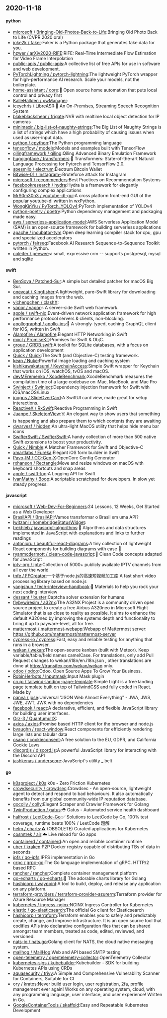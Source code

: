 ## 2020-11-18

#### python
* [microsoft / Bringing-Old-Photos-Back-to-Life](https://github.com/microsoft/Bringing-Old-Photos-Back-to-Life):Bringing Old Photo Back to Life (CVPR 2020 oral)
* [joke2k / faker](https://github.com/joke2k/faker):Faker is a Python package that generates fake data for you.
* [hzwer / arXiv2020-RIFE](https://github.com/hzwer/arXiv2020-RIFE):RIFE: Real-Time Intermediate Flow Estimation for Video Frame Interpolation
* [public-apis / public-apis](https://github.com/public-apis/public-apis):A collective list of free APIs for use in software and web development.
* [PyTorchLightning / pytorch-lightning](https://github.com/PyTorchLightning/pytorch-lightning):The lightweight PyTorch wrapper for high-performance AI research. Scale your models, not the boilerplate.
* [home-assistant / core](https://github.com/home-assistant/core):🏡
Open source home automation that puts local control and privacy first
* [KalleHallden / pwManager](https://github.com/KalleHallden/pwManager):
* [iceychris / LibreASR](https://github.com/iceychris/LibreASR):💬
An On-Premises, Streaming Speech Recognition System
* [blakeblackshear / frigate](https://github.com/blakeblackshear/frigate):NVR with realtime local object detection for IP cameras
* [minimaxir / big-list-of-naughty-strings](https://github.com/minimaxir/big-list-of-naughty-strings):The Big List of Naughty Strings is a list of strings which have a high probability of causing issues when used as user-input data.
* [python / cpython](https://github.com/python/cpython):The Python programming language
* [tensorflow / models](https://github.com/tensorflow/models):Models and examples built with TensorFlow
* [qilingframework / qiling](https://github.com/qilingframework/qiling):Qiling Advanced Binary Emulation Framework
* [huggingface / transformers](https://github.com/huggingface/transformers):🤗
Transformers: State-of-the-art Natural Language Processing for Pytorch and TensorFlow 2.0.
* [spesmilo / electrum](https://github.com/spesmilo/electrum):Electrum Bitcoin Wallet
* [Bitwise-01 / Instagram-](https://github.com/Bitwise-01/Instagram-):Bruteforce attack for Instagram
* [microsoft / recommenders](https://github.com/microsoft/recommenders):Best Practices on Recommendation Systems
* [facebookresearch / hydra](https://github.com/facebookresearch/hydra):Hydra is a framework for elegantly configuring complex applications
* [MrS0m30n3 / youtube-dl-gui](https://github.com/MrS0m30n3/youtube-dl-gui):A cross platform front-end GUI of the popular youtube-dl written in wxPython.
* [WongKinYiu / PyTorch_YOLOv4](https://github.com/WongKinYiu/PyTorch_YOLOv4):PyTorch implementation of YOLOv4
* [python-poetry / poetry](https://github.com/python-poetry/poetry):Python dependency management and packaging made easy.
* [aws / serverless-application-model](https://github.com/aws/serverless-application-model):AWS Serverless Application Model (SAM) is an open-source framework for building serverless applications
* [apache / incubator-tvm](https://github.com/apache/incubator-tvm):Open deep learning compiler stack for cpu, gpu and specialized accelerators
* [pytorch / fairseq](https://github.com/pytorch/fairseq):Facebook AI Research Sequence-to-Sequence Toolkit written in Python.
* [coleifer / peewee](https://github.com/coleifer/peewee):a small, expressive orm -- supports postgresql, mysql and sqlite

#### swift
* [BenSova / Patched-Sur](https://github.com/BenSova/Patched-Sur):A simple but detailed patcher for macOS Big Sur.
* [onevcat / Kingfisher](https://github.com/onevcat/Kingfisher):A lightweight, pure-Swift library for downloading and caching images from the web.
* [yichengchen / clashX](https://github.com/yichengchen/clashX):
* [vapor / vapor](https://github.com/vapor/vapor):💧
A server-side Swift web framework.
* [apple / swift-nio](https://github.com/apple/swift-nio):Event-driven network application framework for high performance protocol servers & clients, non-blocking.
* [apollographql / apollo-ios](https://github.com/apollographql/apollo-ios):📱
A strongly-typed, caching GraphQL client for iOS, written in Swift
* [Alamofire / Alamofire](https://github.com/Alamofire/Alamofire):Elegant HTTP Networking in Swift
* [mxcl / PromiseKit](https://github.com/mxcl/PromiseKit):Promises for Swift & ObjC.
* [groue / GRDB.swift](https://github.com/groue/GRDB.swift):A toolkit for SQLite databases, with a focus on application development
* [Quick / Quick](https://github.com/Quick/Quick):The Swift (and Objective-C) testing framework.
* [kean / Nuke](https://github.com/kean/Nuke):Powerful image loading and caching system
* [kishikawakatsumi / KeychainAccess](https://github.com/kishikawakatsumi/KeychainAccess):Simple Swift wrapper for Keychain that works on iOS, watchOS, tvOS and macOS.
* [devMEremenko / XcodeBenchmark](https://github.com/devMEremenko/XcodeBenchmark):XcodeBenchmark measures the compilation time of a large codebase on iMac, MacBook, and Mac Pro
* [Swinject / Swinject](https://github.com/Swinject/Swinject):Dependency injection framework for Swift with iOS/macOS/Linux
* [joogps / SlideOverCard](https://github.com/joogps/SlideOverCard):A SwiftUI card view, made great for setup interactions.
* [ReactiveX / RxSwift](https://github.com/ReactiveX/RxSwift):Reactive Programming in Swift
* [Juanpe / SkeletonView](https://github.com/Juanpe/SkeletonView):☠️
An elegant way to show users that something is happening and also prepare them to which contents they are awaiting
* [dwarvesf / hidden](https://github.com/dwarvesf/hidden):An ultra-light MacOS utility that helps hide menu bar icons
* [SwifterSwift / SwifterSwift](https://github.com/SwifterSwift/SwifterSwift):A handy collection of more than 500 native Swift extensions to boost your productivity.
* [Quick / Nimble](https://github.com/Quick/Nimble):A Matcher Framework for Swift and Objective-C
* [xmartlabs / Eureka](https://github.com/xmartlabs/Eureka):Elegant iOS form builder in Swift
* [Pavo-IM / OC-Gen-X](https://github.com/Pavo-IM/OC-Gen-X):OpenCore Config Generator
* [rxhanson / Rectangle](https://github.com/rxhanson/Rectangle):Move and resize windows on macOS with keyboard shortcuts and snap areas
* [apple / swift-log](https://github.com/apple/swift-log):A Logging API for Swift
* [IvanMathy / Boop](https://github.com/IvanMathy/Boop):A scriptable scratchpad for developers. In slow yet steady progress.

#### javascript
* [microsoft / Web-Dev-For-Beginners](https://github.com/microsoft/Web-Dev-For-Beginners):24 Lessons, 12 Weeks, Get Started as a Web Developer
* [BrasilAPI / BrasilAPI](https://github.com/BrasilAPI/BrasilAPI):Vamos transformar o Brasil em uma API?
* [lwitzani / homebridgeStatusWidget](https://github.com/lwitzani/homebridgeStatusWidget):
* [trekhleb / javascript-algorithms](https://github.com/trekhleb/javascript-algorithms):📝
Algorithms and data structures implemented in JavaScript with explanations and links to further readings
* [antonioru / beautiful-react-diagrams](https://github.com/antonioru/beautiful-react-diagrams):A tiny collection of lightweight React components for building diagrams with ease
💎
* [ryanmcdermott / clean-code-javascript](https://github.com/ryanmcdermott/clean-code-javascript):🛁
Clean Code concepts adapted for JavaScript
* [iptv-org / iptv](https://github.com/iptv-org/iptv):Collection of 5000+ publicly available IPTV channels from all over the world
* [tnfe / FFCreator](https://github.com/tnfe/FFCreator):一个基于node.js的高速短视频加工库 A fast short video processing library based on node.js
* [yangshun / tech-interview-handbook](https://github.com/yangshun/tech-interview-handbook):💯
Materials to help you rock your next coding interview
* [dessant / buster](https://github.com/dessant/buster):Captcha solver extension for humans
* [flybywiresim / a32nx](https://github.com/flybywiresim/a32nx):The A32NX Project is a community driven open source project to create a free Airbus A320neo in Microsoft Flight Simulator that is as close to reality as possible. It aims to enhance the default A320neo by improving the systems depth and functionality to bring it up to payware-level, all for free.
* [mattermost / mattermost-webapp](https://github.com/mattermost/mattermost-webapp):Webapp of Mattermost server: https://github.com/mattermost/mattermost-server
* [cypress-io / cypress](https://github.com/cypress-io/cypress):Fast, easy and reliable testing for anything that runs in a browser.
* [wekan / wekan](https://github.com/wekan/wekan):The open-source kanban (built with Meteor). Keep variable/table/field names camelCase. For translations, only add Pull Request changes to wekan/i18n/en.i18n.json , other translations are done at https://transifex.com/wekan/wekan only.
* [odoo / odoo](https://github.com/odoo/odoo):Odoo. Open Source Apps To Grow Your Business.
* [RobinHerbots / Inputmask](https://github.com/RobinHerbots/Inputmask):Input Mask plugin
* [cruip / tailwind-landing-page-template](https://github.com/cruip/tailwind-landing-page-template):Simple Light is a free landing page template built on top of TailwindCSS and fully coded in React. Made by
* [panva / jose](https://github.com/panva/jose):Universal "JSON Web Almost Everything" - JWA, JWS, JWE, JWT, JWK with no dependencies
* [facebook / react](https://github.com/facebook/react):A declarative, efficient, and flexible JavaScript library for building user interfaces.
* [Orz-3 / QuantumultX](https://github.com/Orz-3/QuantumultX):
* [axios / axios](https://github.com/axios/axios):Promise based HTTP client for the browser and node.js
* [bvaughn / react-window](https://github.com/bvaughn/react-window):React components for efficiently rendering large lists and tabular data
* [osano / cookieconsent](https://github.com/osano/cookieconsent):A free solution to the EU, GDPR, and California Cookie Laws
* [discordjs / discord.js](https://github.com/discordjs/discord.js):A powerful JavaScript library for interacting with the Discord API
* [jashkenas / underscore](https://github.com/jashkenas/underscore):JavaScript's utility _ belt

#### go
* [k0sproject / k0s](https://github.com/k0sproject/k0s):k0s - Zero Friction Kubernetes
* [crowdsecurity / crowdsec](https://github.com/crowdsecurity/crowdsec):Crowdsec - An open-source, lightweight agent to detect and respond to bad behaviours. It also automatically benefits from our global community-wide IP reputation database.
* [gocolly / colly](https://github.com/gocolly/colly):Elegant Scraper and Crawler Framework for Golang
* [TwinProduction / gatus](https://github.com/TwinProduction/gatus):⛑
Gatus - Automated service health dashboard
* [halfrost / LeetCode-Go](https://github.com/halfrost/LeetCode-Go):✅
Solutions to LeetCode by Go, 100% test coverage, runtime beats 100% / LeetCode 题解
* [helm / charts](https://github.com/helm/charts):⚠️
(OBSOLETE) Curated applications for Kubernetes
* [cosmtrek / air](https://github.com/cosmtrek/air):☁️
Live reload for Go apps
* [containerd / containerd](https://github.com/containerd/containerd):An open and reliable container runtime
* [uber / kraken](https://github.com/uber/kraken):P2P Docker registry capable of distributing TBs of data in seconds
* [ipfs / go-ipfs](https://github.com/ipfs/go-ipfs):IPFS implementation in Go
* [grpc / grpc-go](https://github.com/grpc/grpc-go):The Go language implementation of gRPC. HTTP/2 based RPC
* [rancher / rancher](https://github.com/rancher/rancher):Complete container management platform
* [go-echarts / go-echarts](https://github.com/go-echarts/go-echarts):🎨
The adorable charts library for Golang
* [hashicorp / waypoint](https://github.com/hashicorp/waypoint):A tool to build, deploy, and release any application on any platform.
* [terraform-providers / terraform-provider-azurerm](https://github.com/terraform-providers/terraform-provider-azurerm):Terraform provider for Azure Resource Manager
* [kubernetes / ingress-nginx](https://github.com/kubernetes/ingress-nginx):NGINX Ingress Controller for Kubernetes
* [elastic / go-elasticsearch](https://github.com/elastic/go-elasticsearch):The official Go client for Elasticsearch
* [hashicorp / terraform](https://github.com/hashicorp/terraform):Terraform enables you to safely and predictably create, change, and improve infrastructure. It is an open source tool that codifies APIs into declarative configuration files that can be shared amongst team members, treated as code, edited, reviewed, and versioned.
* [nats-io / nats.go](https://github.com/nats-io/nats.go):Golang client for NATS, the cloud native messaging system.
* [mailhog / MailHog](https://github.com/mailhog/MailHog):Web and API based SMTP testing
* [open-telemetry / opentelemetry-collector](https://github.com/open-telemetry/opentelemetry-collector):OpenTelemetry Collector
* [kubernetes-sigs / kubebuilder](https://github.com/kubernetes-sigs/kubebuilder):Kubebuilder - SDK for building Kubernetes APIs using CRDs
* [aquasecurity / trivy](https://github.com/aquasecurity/trivy):A Simple and Comprehensive Vulnerability Scanner for Containers, Suitable for CI
* [ory / kratos](https://github.com/ory/kratos):Never build user login, user registration, 2fa, profile management ever again! Works on any operating system, cloud, with any programming language, user interface, and user experience! Written in Go.
* [GoogleContainerTools / skaffold](https://github.com/GoogleContainerTools/skaffold):Easy and Repeatable Kubernetes Development
